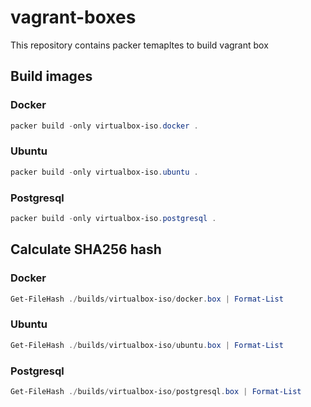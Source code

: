 # vagrant-boxes
This repository contains packer temapltes to build vagrant box

## Build images

### Docker
```powershell
packer build -only virtualbox-iso.docker .
```

### Ubuntu
```powershell
packer build -only virtualbox-iso.ubuntu .
```

### Postgresql
```powershell
packer build -only virtualbox-iso.postgresql .
```

## Calculate SHA256 hash

### Docker
```powershell
Get-FileHash ./builds/virtualbox-iso/docker.box | Format-List
```

### Ubuntu
```powershell
Get-FileHash ./builds/virtualbox-iso/ubuntu.box | Format-List
```

### Postgresql
```powershell
Get-FileHash ./builds/virtualbox-iso/postgresql.box | Format-List
```

